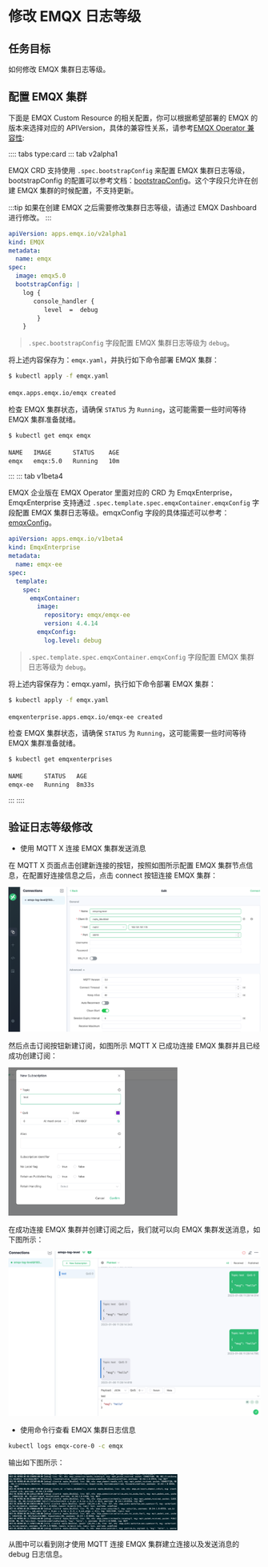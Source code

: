 # 修改 EMQX 日志等级

## 任务目标

如何修改 EMQX 集群日志等级。

## 配置 EMQX 集群

下面是 EMQX Custom Resource 的相关配置，你可以根据希望部署的 EMQX 的版本来选择对应的 APIVersion，具体的兼容性关系，请参考[EMQX Operator 兼容性](../README.md):

:::: tabs type:card
::: tab v2alpha1

EMQX CRD 支持使用 `.spec.bootstrapConfig` 来配置 EMQX 集群日志等级，bootstrapConfig 的配置可以参考文档：[bootstrapConfig](https://www.emqx.io/docs/zh/v5.0/admin/cfg.html)。这个字段只允许在创建 EMQX 集群的时候配置，不支持更新。

:::tip
如果在创建 EMQX 之后需要修改集群日志等级，请通过 EMQX Dashboard 进行修改。
:::

```yaml
apiVersion: apps.emqx.io/v2alpha1
kind: EMQX
metadata:
  name: emqx
spec:
  image: emqx5.0
  bootstrapConfig: |
    log {
       console_handler {
          level  =  debug
        }
    }
```

> `.spec.bootstrapConfig` 字段配置 EMQX 集群日志等级为 `debug`。

将上述内容保存为：`emqx.yaml`，并执行如下命令部署 EMQX 集群：

```bash
$ kubectl apply -f emqx.yaml

emqx.apps.emqx.io/emqx created
```

检查 EMQX 集群状态，请确保 `STATUS` 为 `Running`，这可能需要一些时间等待 EMQX 集群准备就绪。

```bash
$ kubectl get emqx emqx

NAME   IMAGE      STATUS    AGE
emqx   emqx:5.0   Running   10m
```

:::
::: tab v1beta4

EMQX 企业版在 EMQX Operator 里面对应的 CRD 为 EmqxEnterprise，EmqxEnterprise 支持通过 `.spec.template.spec.emqxContainer.emqxConfig` 字段配置 EMQX 集群日志等级。emqxConfig 字段的具体描述可以参考：[emqxConfig](https://github.com/emqx/emqx-operator/blob/main-2.1/docs/en_US/reference/v1beta4-reference.md#emqxtemplatespec)。

```yaml
apiVersion: apps.emqx.io/v1beta4
kind: EmqxEnterprise
metadata:
  name: emqx-ee
spec:
  template:
    spec:
      emqxContainer:
        image:
          repository: emqx/emqx-ee
          version: 4.4.14
        emqxConfig:
          log.level: debug
```

> `.spec.template.spec.emqxContainer.emqxConfig` 字段配置 EMQX 集群日志等级为 `debug`。

将上述内容保存为：emqx.yaml，执行如下命令部署 EMQX 集群：

```bash
$ kubectl apply -f emqx.yaml

emqxenterprise.apps.emqx.io/emqx-ee created
```

检查 EMQX 集群状态，请确保 `STATUS` 为 `Running`，这可能需要一些时间等待 EMQX 集群准备就绪。

```bash
$ kubectl get emqxenterprises

NAME      STATUS   AGE
emqx-ee   Running  8m33s
```

:::
::::

## 验证日志等级修改

- 使用 MQTT X 连接 EMQX 集群发送消息

在 MQTT X 页面点击创建新连接的按钮，按照如图所示配置 EMQX 集群节点信息，在配置好连接信息之后，点击 connect 按钮连接 EMQX 集群：

<img src="./assets/configure-log-level/mqtt-connected.png" style="zoom:50%;" />

然后点击订阅按钮新建订阅，如图所示 MQTT X 已成功连接 EMQX 集群并且已经成功创建订阅：

<img src="./assets/configure-log-level/mqtt-sub.png" style="zoom:33%;" />

在成功连接 EMQX 集群并创建订阅之后，我们就可以向 EMQX 集群发送消息，如下图所示：

<img src="./assets/configure-log-level/mqtt-pub.png" style="zoom:50%;" />

-  使用命令行查看 EMQX 集群日志信息

```bash
kubectl logs emqx-core-0 -c emqx
```

输出如下图所示：

<img src="./assets/configure-log-level/emqx-debug-log.png" style="zoom:33%;" />

从图中可以看到刚才使用 MQTT 连接 EMQX 集群建立连接以及发送消息的 debug 日志信息。
